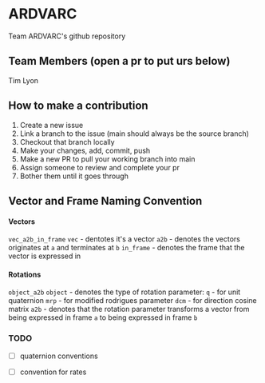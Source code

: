 # ARDVARC
Team ARDVARC's github repository

## Team Members (open a pr to put urs below)
Tim
Lyon


## How to make a contribution
1. Create a new issue
2. Link a branch to the issue (main should always be the source branch)
3. Checkout that branch locally
4. Make your changes, add, commit, push
5. Make a new PR to pull your working branch into main
6. Assign someone to review and complete your pr
7. Bother them until it goes through

## Vector and Frame Naming Convention
#### Vectors
`vec_a2b_in_frame`
`vec` - dentotes it's a vector
`a2b` - denotes the vectors originates at `a` and terminates at `b`
`in_frame` - denotes the frame that the vector is expressed in

#### Rotations
`object_a2b`
`object` - denotes the type of rotation parameter:
    `q` - for unit quaternion
    `mrp` - for modified rodrigues parameter
    `dcm` - for direction cosine matrix
`a2b` - denotes that the rotation parameter transforms a vector from being expressed in frame `a` to being expressed in frame `b`

### TODO
- [ ] quaternion conventions
- [ ] convention for rates

